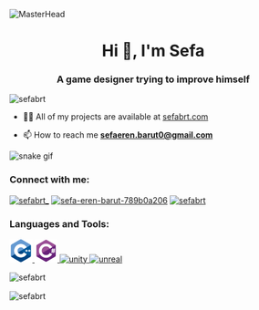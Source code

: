 ![MasterHead](https://media4.giphy.com/headers/dhunten/0DvIY8fAjBSg.gif)
<h1 align="center">Hi 👋, I'm Sefa</h1>
<h3 align="center">A game designer trying to improve himself</h3>

<p align="left"> <img src="https://komarev.com/ghpvc/?username=sefabrt&label=Profile%20views&color=0e75b6&style=flat" alt="sefabrt" /> </p>

- 👨‍💻 All of my projects are available at [sefabrt.com](sefabrt.com)

- 📫 How to reach me **sefaeren.barut0@gmail.com**

![snake gif](https://github.com/YOUR_USERNAME/YOUR_USERNAME/blob/output/github-contribution-grid-snake.gif)

<h3 align="left">Connect with me:</h3>
<p align="left">
<a href="https://twitter.com/sefabrt_" target="blank"><img align="center" src="https://raw.githubusercontent.com/rahuldkjain/github-profile-readme-generator/master/src/images/icons/Social/twitter.svg" alt="sefabrt_" height="30" width="40" /></a>
<a href="https://linkedin.com/in/sefa-eren-barut-789b0a206" target="blank"><img align="center" src="https://raw.githubusercontent.com/rahuldkjain/github-profile-readme-generator/master/src/images/icons/Social/linked-in-alt.svg" alt="sefa-eren-barut-789b0a206" height="30" width="40" /></a>
<a href="https://www.youtube.com/c/sefabrt" target="blank"><img align="center" src="https://raw.githubusercontent.com/rahuldkjain/github-profile-readme-generator/master/src/images/icons/Social/youtube.svg" alt="sefabrt" height="30" width="40" /></a>
</p>

<h3 align="left">Languages and Tools:</h3>
<p align="left"> <a href="https://www.w3schools.com/cpp/" target="_blank" rel="noreferrer"> <img src="https://raw.githubusercontent.com/devicons/devicon/master/icons/cplusplus/cplusplus-original.svg" alt="cplusplus" width="40" height="40"/> </a> <a href="https://www.w3schools.com/cs/" target="_blank" rel="noreferrer"> <img src="https://raw.githubusercontent.com/devicons/devicon/master/icons/csharp/csharp-original.svg" alt="csharp" width="40" height="40"/> </a> <a href="https://unity.com/" target="_blank" rel="noreferrer"> <img src="https://www.vectorlogo.zone/logos/unity3d/unity3d-icon.svg" alt="unity" width="40" height="40"/> </a> <a href="https://unrealengine.com/" target="_blank" rel="noreferrer"> <img src="https://raw.githubusercontent.com/kenangundogan/fontisto/036b7eca71aab1bef8e6a0518f7329f13ed62f6b/icons/svg/brand/unreal-engine.svg" alt="unreal" width="40" height="40"/> </a> </p>

<p><img align="center" src="https://github-readme-stats.vercel.app/api/top-langs?username=sefabrt&show_icons=true&locale=en&layout=compact" alt="sefabrt" /></p>

<p><img align="center" src="https://github-readme-streak-stats.herokuapp.com/?user=sefabrt&" alt="sefabrt" /></p>
